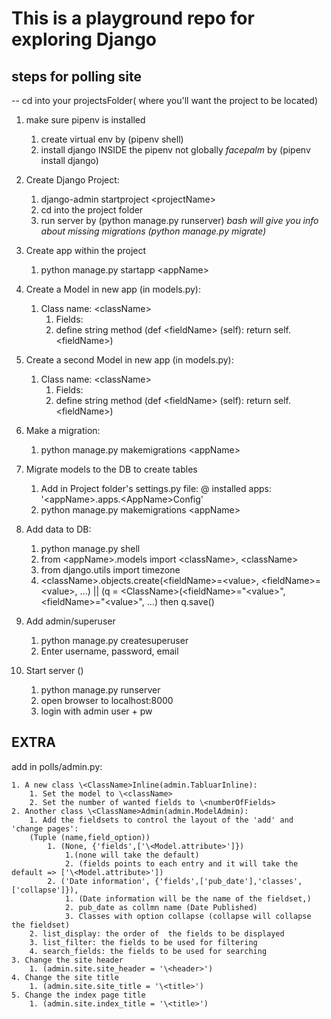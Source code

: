 
# This is a playground repo for exploring Django

## steps for polling site

-- cd into your projectsFolder( where you'll want the project to be located)

1. make sure pipenv is installed
    1. create virtual env by (pipenv shell)
    2. install django INSIDE the pipenv not globally *facepalm* by (pipenv install django)

2. Create Django Project: 
    1. django-admin startproject \<projectName>
    2. cd into the project folder
    3. run server by (python manage.py runserver)
    *bash will give you info about missing migrations (python manage.py migrate)* 

3. Create app within the project
    1. python manage.py startapp \<appName>


4. Create a Model in new app (in models.py):
    1. Class name: \<className>
        1. Fields:
        2. define string method (def \<fieldName> (self): return self.\<fieldName>)

5. Create a second Model in new app (in models.py):
    1. Class name: \<className>
        1. Fields:
        2. define string method (def \<fieldName> (self): return self.\<fieldName>)

6. Make a migration:
    1. python manage.py makemigrations \<appName>

7. Migrate models to the DB to create tables
    1. Add in Project folder's settings.py file:
    @ installed apps: '\<appName>.apps.\<AppName>Config'
    2. python manage.py makemigrations \<appName>

8. Add data to DB:
    1. python manage.py shell
    2. from \<appName>.models import \<className>, \<className>
    3. from django.utils import timezone
    4. \<className>.objects.create(\<fieldName>=\<value>, \<fieldName>=\<value>, ...)
    || (q = \<ClassName>(\<fieldName>="\<value>", \<fieldName>="\<value>", ...) then q.save()

9.  Add admin/superuser
    1. python manage.py createsuperuser
    2. Enter username, password, email

10. Start server ()
    1. python manage.py runserver
    2. open browser to localhost:8000
    3. login with admin user + pw
    

EXTRA
----

add in polls/admin.py:

    1. A new class \<ClassName>Inline(admin.TabluarInline):
        1. Set the model to \<className>
        2. Set the number of wanted fields to \<numberOfFields>
    2. Another class \<ClassName>Admin(admin.ModelAdmin):
        1. Add the fieldsets to control the layout of the 'add' and 'change pages':
        (Tuple (name,field_option))
            1. (None, {'fields',['\<Model.attribute>']}) 
                1.(none will take the default) 
                2. (fields points to each entry and it will take the default => ['\<Model.attribute>'])
            2. ('Date information', {'fields',['pub_date'],'classes',['collapse']}), 
                1. (Date information will be the name of the fieldset,)
                2. pub_date as collmn name (Date Published)
                3. Classes with option collapse (collapse will collapse the fieldset)
        2. list_display: the order of  the fields to be displayed
        3. list_filter: the fields to be used for filtering
        4. search_fields: the fields to be used for searching
    3. Change the site header 
        1. (admin.site.site_header = '\<header>')
    4. Change the site title
        1. (admin.site.site_title = '\<title>')
    5. Change the index page title
        1. (admin.site.index_title = '\<title>')
    

